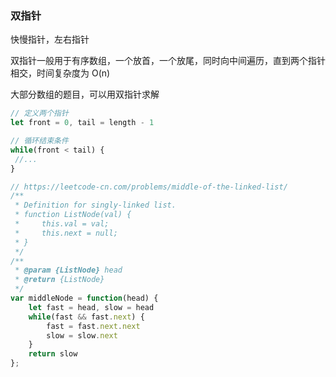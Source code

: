 ### 双指针
快慢指针，左右指针

双指针一般用于有序数组，一个放首，一个放尾，同时向中间遍历，直到两个指针相交，时间复杂度为 O(n)

大部分数组的题目，可以用双指针求解

```js
// 定义两个指针
let front = 0, tail = length - 1

// 循环结束条件
while(front < tail) {
 //...
}
```

```js
// https://leetcode-cn.com/problems/middle-of-the-linked-list/
/**
 * Definition for singly-linked list.
 * function ListNode(val) {
 *     this.val = val;
 *     this.next = null;
 * }
 */
/**
 * @param {ListNode} head
 * @return {ListNode}
 */
var middleNode = function(head) {
    let fast = head, slow = head
    while(fast && fast.next) {
        fast = fast.next.next
        slow = slow.next
    }
    return slow
};
```